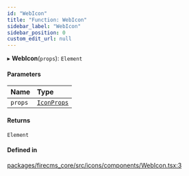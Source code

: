 ```yaml
---
id: "WebIcon"
title: "Function: WebIcon"
sidebar_label: "WebIcon"
sidebar_position: 0
custom_edit_url: null
---
```


▸ **WebIcon**(`props`): `Element`

#### Parameters

| Name | Type |
| :------ | :------ |
| `props` | [`IconProps`](../types/IconProps.md) |

#### Returns

`Element`

#### Defined in

[packages/firecms_core/src/icons/components/WebIcon.tsx:3](https://github.com/FireCMSco/firecms/blob/d45f3739/packages/firecms_core/src/icons/components/WebIcon.tsx#L3)
